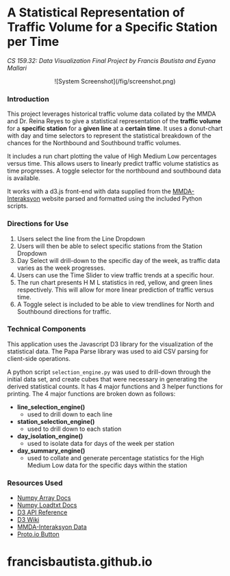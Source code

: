 
# A Statistical Representation of Traffic Volume for a Specific Station per Time
*CS 159.32: Data Visualization Final Project by Francis Bautista and Eyana Mallari*
<center>
![System Screenshot](/fig/screenshot.png)
</center>

### Introduction
This project leverages historical traffic volume data collated by the MMDA and Dr. Reina Reyes to give a statistical representation of the **traffic volume** for a **specific station** for a **given line** at a **certain time**. It uses a donut-chart with day and time selectors to represent the statistical breakdown of the chances for the Northbound and Southbound traffic volumes.

It includes a run chart plotting the value of High Medium Low percentages versus time. This allows users to linearly predict traffic volume statistics as time progresses. A toggle selector for the northbound and southbound data is available.

It works with a d3.js front-end with data supplied from the [MMDA-Interaksyon](http://mmdatraffic.interaksyon.com/) website parsed and formatted using the included Python scripts.

### Directions for Use
1. Users select the line from the Line Dropdown
2. Users will then be able to select specific stations from the Station Dropdown
3. Day Select will drill-down to the specific day of the week, as traffic data varies as the week progresses.
4. Users can use the Time Slider to view traffic trends at a specific hour.
5. The run chart presents H M L statistics in red, yellow, and green lines respectively. This will allow for more linear prediction of traffic versus time.
6. A Toggle select is included to be able to view trendlines for North and Southbound directions for traffic.

### Technical Components

This application uses the Javascript D3 library for the visualization of the statistical data. The Papa Parse library was used to aid CSV parsing for client-side operations.

A python script `selection_engine.py` was used to drill-down through the initial data set, and create cubes that were necessary in generating the derived statistical counts. It has 4 major functions and 3 helper functions for printing. The 4 major functions are broken down as follows:

* **line_selection_engine()**
    * used to drill down to each line
* **station_selection_engine()**
    * used to drill down to each station
* **day_isolation_engine()**
    * used to isolate data for days of the week per station
* **day_summary_engine()**
    * used to collate and generate percentage statistics for the High Medium Low data for the specific days within the station

### Resources Used
* [Numpy Array Docs](http://docs.scipy.org/doc/numpy/reference/arrays.ndarray.html)
* [Numpy Loadtxt Docs](http://docs.scipy.org/doc/numpy/reference/generated/numpy.loadtxt.html)
* [D3 API Reference](https://github.com/mbostock/d3/wiki/API-Reference)
* [D3 Wiki](https://github.com/mbostock/d3/wiki)
* [MMDA-Interaksyon Data](http://mmdatraffic.interaksyon.com/)
* [Proto.io Button](https://proto.io/freebies/onoff/)
# francisbautista.github.io
